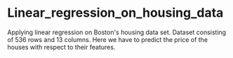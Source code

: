 # Linear_regression_on_housing_data

Applying linear regression on Boston's housing data set. Dataset consisting of 536 rows and 13 columns. Here we have to predict the price of the houses with respect to their features.
